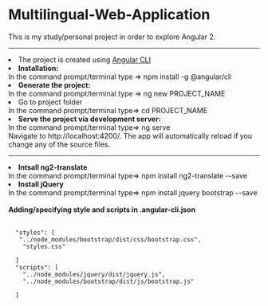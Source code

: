# Multilingual-Web-Application

This is my study/personal project in order to explore Angular 2.

<hr>
<li> The project is created using <a href ="https://github.com/angular/angular-cli">Angular CLI</a> </li>
<li> <b>Installation: </b></li>
In the command prompt/terminal type => npm install -g @angular/cli <br/>
<li> <b>Generate the project: </b> </li>
In the command prompt/terminal type => ng new PROJECT_NAME <br/>
<li> Go to project folder </li>
In the command prompt/terminal type=> cd PROJECT_NAME <br/>
<li> <b>Serve the project via development server: </b> </li>
In the command prompt/terminal type=> ng serve <br/>
Navigate to http://localhost:4200/. The app will automatically reload if you change any of the source files. <br/>
<hr>
<li><b>Intsall ng2-translate </b></li>
In the command prompt/terminal type=> npm install ng2-translate --save
<li> <b>Install jQuery </b></li>
In the command prompt/terminal type=> npm install jquery bootstrap --save
<br/> <br/>
<b>Adding/specifying style and scripts in .angular-cli.json </b><br/>
<br/>

      "styles": [
       "../node_modules/bootstrap/dist/css/bootstrap.css",
        "styles.css"

      ] 
      "scripts": [
        "../node_modules/jquery/dist/jquery.js",
        "../node_modules/bootstrap/dist/js/bootstrap.js"

      ] 
<br/>



